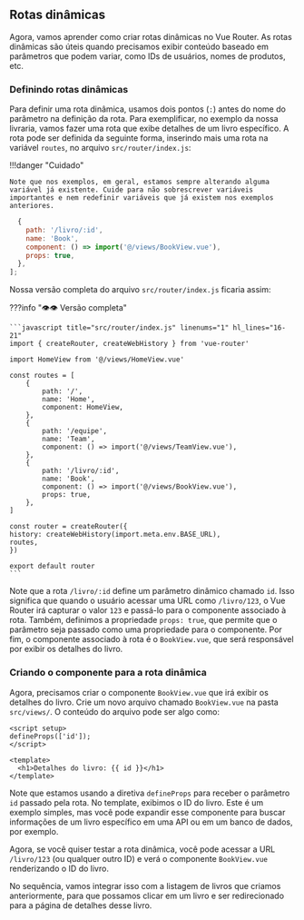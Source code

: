## Rotas dinâmicas

Agora, vamos aprender como criar rotas dinâmicas no Vue Router. As rotas dinâmicas são úteis quando precisamos exibir conteúdo baseado em parâmetros que podem variar, como IDs de usuários, nomes de produtos, etc.

### Definindo rotas dinâmicas

Para definir uma rota dinâmica, usamos dois pontos (`:`) antes do nome do parâmetro na definição da rota. Para exemplificar, no exemplo da nossa livraria, vamos fazer uma rota que exibe detalhes de um livro específico. A rota pode ser definida da seguinte forma, inserindo mais uma rota na variável `routes`, no arquivo `src/router/index.js`:

!!!danger "Cuidado"

    Note que nos exemplos, em geral, estamos sempre alterando alguma variável já existente. Cuide para não sobrescrever variáveis importantes e nem redefinir variáveis que já existem nos exemplos anteriores.

```javascript title="src/router/index.js" linenums="16"
  {
    path: '/livro/:id',
    name: 'Book',
    component: () => import('@/views/BookView.vue'),
    props: true,
  },
];
```

Nossa versão completa do arquivo `src/router/index.js` ficaria assim:

???info ":eye::eye: Versão completa"

    ```javascript title="src/router/index.js" linenums="1" hl_lines="16-21"
    import { createRouter, createWebHistory } from 'vue-router'

    import HomeView from '@/views/HomeView.vue'

    const routes = [
        {
            path: '/',
            name: 'Home',
            component: HomeView,
        },
        {
            path: '/equipe',
            name: 'Team',
            component: () => import('@/views/TeamView.vue'),
        },
        {
            path: '/livro/:id',
            name: 'Book',
            component: () => import('@/views/BookView.vue'),
            props: true,
        },
    ]

    const router = createRouter({
    history: createWebHistory(import.meta.env.BASE_URL),
    routes,
    })

    export default router
    ```

Note que a rota `/livro/:id` define um parâmetro dinâmico chamado `id`. Isso significa que quando o usuário acessar uma URL como `/livro/123`, o Vue Router irá capturar o valor `123` e passá-lo para o componente associado à rota. Também, definimos a propriedade `props: true`, que permite que o parâmetro seja passado como uma propriedade para o componente. Por fim, o componente associado à rota é o `BookView.vue`, que será responsável por exibir os detalhes do livro.

### Criando o componente para a rota dinâmica

Agora, precisamos criar o componente `BookView.vue` que irá exibir os detalhes do livro. Crie um novo arquivo chamado `BookView.vue` na pasta `src/views/`. O conteúdo do arquivo pode ser algo como:

```vue title="src/views/BookView.vue"
<script setup>
defineProps(['id']);
</script>

<template>
  <h1>Detalhes do livro: {{ id }}</h1>
</template>
```

Note que estamos usando a diretiva `defineProps` para receber o parâmetro `id` passado pela rota. No template, exibimos o ID do livro. Este é um exemplo simples, mas você pode expandir esse componente para buscar informações de um livro específico em uma API ou em um banco de dados, por exemplo.

Agora, se você quiser testar a rota dinâmica, você pode acessar a URL `/livro/123` (ou qualquer outro ID) e verá o componente `BookView.vue` renderizando o ID do livro.

No sequência, vamos integrar isso com a listagem de livros que criamos anteriormente, para que possamos clicar em um livro e ser redirecionado para a página de detalhes desse livro.

